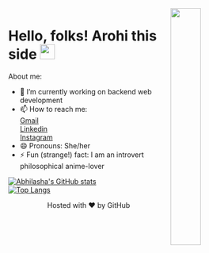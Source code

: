 
<img align="right" width="35%"  src="https://media1.giphy.com/media/JtwISFbwSjfIk/giphy.gif?cid=ecf05e47v63co00vkq9iod33yjzetge5mk23rfedlkv5ajqs&rid=giphy.gif&ct=g">

# Hello, folks! Arohi this side <img src="https://raw.githubusercontent.com/MartinHeinz/MartinHeinz/master/wave.gif" width="30px">

About me:

- 🌱 I’m currently working on backend web development<!--- 🤔 I’m looking for help with Machine learning-->
- 📫 How to reach me: <br>
      [Gmail](mailto:arohiabhilasha@gmail.com) <br>
      [Linkedin](https://www.linkedin.com/in/abhilashaarohi/)<br>
      [Instagram](https://www.instagram.com/abhilashaarohi/)
- 😄 Pronouns: She/her
- ⚡ Fun (strange!) fact: I am an introvert philosophical anime-lover

[![Abhilasha's GitHub stats](https://github-readme-stats.vercel.app/api?username=arohiabhilasha&show_icons=true&theme=gotham&&hide=issues)](https://github.com/arohiabhilasha/github-readme-stats)<br>
[![Top Langs](https://github-readme-stats.vercel.app/api/top-langs/?username=arohiabhilasha&layout=compact&langs_count=6&theme=gotham)](https://github.com/arohiabhilasha/github-readme-stats)
















<p align="center">Hosted with ❤ by GitHub</p>

